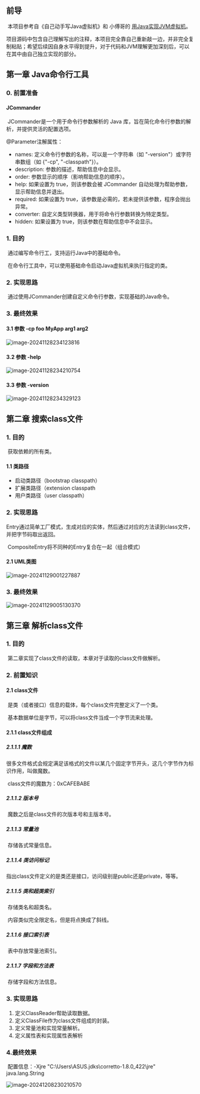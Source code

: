 ## 前导

​	本项目参考自《自己动手写Java虚拟机》和 小傅哥的 [用Java实现JVM虚拟机](https://bugstack.cn/md/java/develop-jvm/2019-05-02-%E7%94%A8Java%E5%AE%9E%E7%8E%B0JVM%E7%AC%AC%E4%BA%8C%E7%AB%A0%E3%80%8A%E6%90%9C%E7%B4%A2class%E6%96%87%E4%BB%B6%E3%80%8B.html)。

​	项目源码中包含自己理解写出的注释，本项目完全靠自己重新敲一边，并非完全复制粘贴；希望后续因自身水平得到提升，对于代码和JVM理解更加深刻后，可以在其中由自己独立实现的部分。

## 第一章 Java命令行工具

### 0. 前置准备

#### JCommander

​	JCommander是一个用于命令行参数解析的 Java 库，旨在简化命令行参数的解析，并提供灵活的配置选项。

@Parameter注解属性：

-   names: 定义命令行参数的名称，可以是一个字符串（如 "-version"）或字符串数组（如 {"-cp", "-classpath"}）。
-   description: 参数的描述，帮助信息中会显示。
-   order: 参数显示的顺序（影响帮助信息的顺序）。
-   help: 如果设置为 true，则该参数会被 JCommander 自动处理为帮助参数，显示帮助信息并退出。
-   required: 如果设置为 true，该参数是必需的，若未提供该参数，程序会抛出异常。
-   converter: 自定义类型转换器，用于将命令行参数转换为特定类型。
-   hidden: 如果设置为 true，则该参数在帮助信息中不会显示。

### 1. 目的

​	通过编写命令行工，支持运行Java中的基础命令。

​	在命令行工具中，可以使用基础命令启动Java虚拟机来执行指定的类。

### 2. 实现思路

​	通过使用JCommander创建自定义命令行参数，实现基础的Java命令。

### 3. 最终效果

#### 3.1 参数 -cp foo MyApp arg1 arg2

![image-20241128234123816](https://raw.githubusercontent.com/Djhhhhhh/MyPic/master/image-20241128234123816.png)

#### 3.2 参数 -help

![image-20241128234210754](https://raw.githubusercontent.com/Djhhhhhh/MyPic/master/image-20241128234210754.png)

#### 3.3 参数 -version

![image-20241128234329123](https://raw.githubusercontent.com/Djhhhhhh/MyPic/master/image-20241128234329123.png)

## 第二章 搜索class文件

### 1. 目的

​	获取依赖的所有类。

#### 1.1 类路径

-   启动类路径（bootstrap classpath）
-   扩展类路径（extension classpath
-   用户类路径（user classpath）

### 2. 实现思路

​	Entry通过简单工厂模式，生成对应的实体，然后通过对应的方法读到class文件，并把字节码取出返回。

​	CompositeEntry将不同种的Entry复合在一起（组合模式）

#### 2.1 UML类图

![image-20241129001227887](https://raw.githubusercontent.com/Djhhhhhh/MyPic/master/image-20241129001227887.png)

### 3. 最终效果

![image-20241129005130370](https://raw.githubusercontent.com/Djhhhhhh/MyPic/master/image-20241129005130370.png)

## 第三章 解析class文件

### 1. 目的

​	第二章实现了class文件的读取，本章对于读取的class文件做解析。

### 2. 前置知识

#### 2.1 class文件

​	是类（或者接口）信息的载体，每个class文件完整定义了一个类。

​	基本数据单位是字节，可以将class文件当成一个字节流来处理。

#### 2.1.1 class文件组成

##### 2.1.1.1 魔数

​	很多文件格式会规定满足该格式的文件以某几个固定字节开头，这几个字节作为标识作用，叫做魔数。

​	class文件的魔数为：0xCAFEBABE

##### 2.1.1.2 版本号

​	魔数之后是class文件的次版本号和主版本号。

##### 2.1.1.3 常量池

​	存储各式常量信息。

##### 2.1.1.4 类访问标记

​	指出class文件定义的是类还是接口，访问级别是public还是private，等等。

##### 2.1.1.5 类和超类索引

​	存储类名和超类名。

​	内容类似完全限定名，但是将点换成了斜线。

##### 2.1.1.6 接口索引表

​	表中存放常量池索引。

##### 2.1.1.7 字段和方法表

​	存储字段和方法信息。

### 3. 实现思路

1.  定义ClassReader帮助读取数据。
2.  定义ClassFile作为class文件组成的封装。
3.  定义常量池和实现常量解析。
4.  定义属性表和实现属性表解析

### 4.最终效果

​	配置信息：-Xjre "C:\Users\ASUS\.jdks\corretto-1.8.0_422\jre" java.lang.String

![image-20241208230210570](https://raw.githubusercontent.com/Djhhhhhh/MyPic/master/image-20241208230210570.png)
